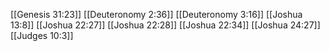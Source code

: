 [[Genesis 31:23]]
[[Deuteronomy 2:36]]
[[Deuteronomy 3:16]]
[[Joshua 13:8]]
[[Joshua 22:27]]
[[Joshua 22:28]]
[[Joshua 22:34]]
[[Joshua 24:27]]
[[Judges 10:3]]
